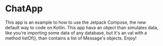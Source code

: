 # ChatApp
This app is an example to how to use the Jetpack Compose, the new default way to code on Kotlin.
This app hava an object than simulates data, like you're importing some data of any database, but it's an val with a method listOf(), than contains a list of Message's objects.
Enjoy!
